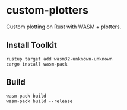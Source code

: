 # custom-plotters
Custom plotting on Rust with WASM + plotters.

## Install Toolkit
```
rustup target add wasm32-unknown-unknown
cargo install wasm-pack
```

## Build
```
wasm-pack build
wasm-pack build --release
```

